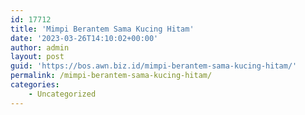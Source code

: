 ```yaml
---
id: 17712
title: 'Mimpi Berantem Sama Kucing Hitam'
date: '2023-03-26T14:10:02+00:00'
author: admin
layout: post
guid: 'https://bos.awn.biz.id/mimpi-berantem-sama-kucing-hitam/'
permalink: /mimpi-berantem-sama-kucing-hitam/
categories:
    - Uncategorized
---
```


